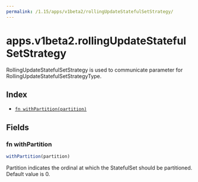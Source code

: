 ```yaml
---
permalink: /1.15/apps/v1beta2/rollingUpdateStatefulSetStrategy/
---
```


# apps.v1beta2.rollingUpdateStatefulSetStrategy

RollingUpdateStatefulSetStrategy is used to communicate parameter for RollingUpdateStatefulSetStrategyType.

## Index

* [`fn withPartition(partition)`](#fn-withpartition)

## Fields

### fn withPartition

```ts
withPartition(partition)
```

Partition indicates the ordinal at which the StatefulSet should be partitioned. Default value is 0.